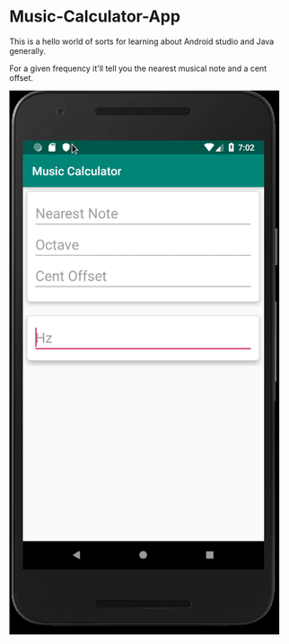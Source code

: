 # Music-Calculator-App

This is a hello world of sorts for learning about Android studio and Java generally.

For a given frequency it'll tell you the nearest musical note and a cent offset.

![](music_calc.gif)
